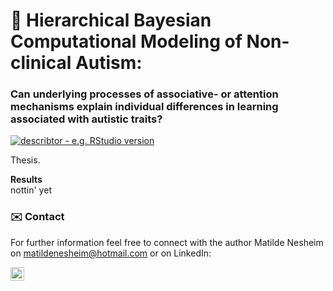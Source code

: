 # 🧠 Hierarchical Bayesian Computational Modeling of Non-clinical Autism:
### Can underlying processes of associative- or attention mechanisms explain individual differences in learning associated with autistic traits?
[![describtor - e.g. RStudio version](https://img.shields.io/badge/RStudio%20Version->=3.6.1-green)](www.desired_reference.com)

Thesis. 

**Results**<br>
nottin' yet 



### ✉️ Contact
For further information feel free to connect with the author Matilde Nesheim on [matildenesheim@hotmail.com](mailto:matildenesheim@hotmail.com?subject=[GitHub]%20depression-nlp) or on LinkedIn:

[<img align="left" alt="matildenesheim | LinkedIn" width="22px" src="https://cdn.jsdelivr.net/npm/simple-icons@v3/icons/linkedin.svg" />][linkedin]

<br />

</details>

[linkedin]: https://www.linkedin.com/in/matildenesheim
